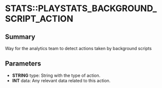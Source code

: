 # STATS::PLAYSTATS_BACKGROUND_SCRIPT_ACTION

## Summary
Way for the analytics team to detect actions taken by background scripts

## Parameters
* **STRING** type: String with the type of action.
* **INT** data: Any relevant data related to this action.